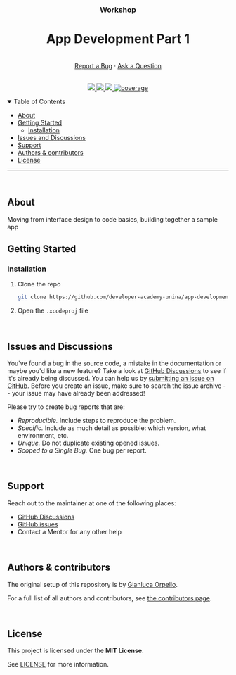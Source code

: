 <div align="center">
  <h3>Workshop</h3>
  <h1>App Development Part 1</h1>
  <br />
  <a href="https://github.com/developer-academy-unina/app-development-part-1/issues/new?assignees=&labels=bug&template=01_BUG_REPORT.md&title=bug%3A+">Report a Bug</a>
  ·
  <a href="https://github.com/developer-academy-unina/app-development-part-1/discussions">Ask a Question</a>
  
</div>
  <br />
<p align="center">
  <a href="#" alt="Version">
    <img src="https://img.shields.io/static/v1?label=Version&message=1.0.0&color=brightgreen" />
  </a>
  <a href="#" alt="XCode Version">
    <img src="https://img.shields.io/static/v1?label=XCode%20Version&message=14.0&color=brightgreen&logo=xcode" />
  </a>        
  <a href="#" alt="Swift Version">
    <img src="https://img.shields.io/static/v1?label=Swift%20Version&message=5.0&color=brightgreen&logo=swift" />
  </a>
  <a href="#" alt="Framework used">
    <img src="https://img.shields.io/static/v1?label=Framework%20used&message=SwiftUI&color=brightgreen&logo=swift"
            alt="coverage">
  </a>          
</p>

<details open="open">
<summary>Table of Contents</summary>

- [About](#about)
- [Getting Started](#getting-started)
  - [Installation](#installation)
- [Issues and Discussions](#issues-and-discussions)
- [Support](#support)
- [Authors & contributors](#authors--contributors)
- [License](#license)

</details>

---
<br />

## About

Moving from interface design to code basics, building together a sample app

## Getting Started

### Installation

1. Clone the repo

   ```sh
   git clone https://github.com/developer-academy-unina/app-development-part-1
   ```

2. Open the ```.xcodeproj``` file

<br />

## Issues and Discussions

You've found a bug in the source code, a mistake in the documentation or maybe you'd like a new feature? Take a look at [GitHub Discussions](https://github.com/developer-academy-unina/app-development-part-1/discussions) to see if it's already being discussed. You can help us by [submitting an issue on GitHub](https://github.com/developer-academy-unina/app-development-part-1/issues). Before you create an issue, make sure to search the issue archive -- your issue may have already been addressed!

Please try to create bug reports that are:

- _Reproducible._ Include steps to reproduce the problem.
- _Specific._ Include as much detail as possible: which version, what environment, etc.
- _Unique._ Do not duplicate existing opened issues.
- _Scoped to a Single Bug._ One bug per report.

<br />

## Support

Reach out to the maintainer at one of the following places:

- [GitHub Discussions](https://github.com/developer-academy-unina/app-development-part-1/discussions)
- [GitHub issues](https://github.com/developer-academy-unina/app-development-part-1/issues/new?assignees=&labels=question&template=04_SUPPORT_QUESTION.md&title=support%3A+)
- Contact a Mentor for any other help

<br />

## Authors & contributors

The original setup of this repository is by [Gianluca Orpello](https://github.com/gorpello).

For a full list of all authors and contributors, see [the contributors page](https://github.com/developer-academy-unina/app-development-part-1/contributors).

<br />

## License

This project is licensed under the **MIT License**.

See [LICENSE](LICENSE) for more information.